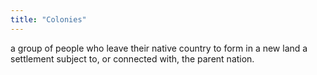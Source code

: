 ```yaml
---
title: "Colonies"
---
```

a group of people who leave their native country to form in a new land a settlement subject to, or connected with, the parent nation.

